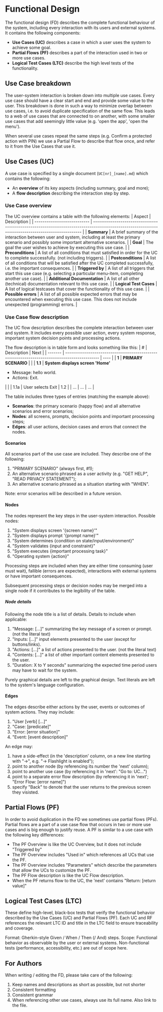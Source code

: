 # Functional Design

The functional design (FD) describes the complete functional behaviour of the system, including every interaction with its users and external systems. It contains the following components:
* **Use Cases (UC)** describes a case in which a user uses the system to achieve some goal.
* **Partial Flows (PF)** describes a part of the interaction used in two or more use cases.
* **Logical Test Cases (LTC)** describe the high level tests of the functionality. 

## Use Case breakdown

The user-system interaction is broken down into multiple use cases. Every use case should have a clear start and end and provide some value to the user. This breakdown is done in such a way to minimize overlap between use cases, i.e. to avoid duplicate specification of the same flow. This leads to a web of use cases that are connected to on another, with some smaller use cases that add seemingly little value (e.g. 'open the app', 'open the menu').  

When several use cases repeat the same steps (e.g. Confirm a protected action with PIN) we use a Partial Flow to describe that flow once, and refer to it from the Use Cases that use it.

## Use Cases (UC)

A use case is specified by a single document (`UC[nr]_[name].md`) which contains the following:
* An **overview** of its key aspects (including summary, goal and more);
* A **flow description** describing the interaction step by step.

### Use Case overview

The UC overview contains a table with the following elements:
| Aspect                       | Description                                                                                                                                            |
| ---------------------------- | ------------------------------------------------------------------------------------------------------------------------------------------------------ |
| **Summary**                  | A brief summary of the interaction between user and system, including at least the primary scenario and possibly some important alternative scenarios. |
| **Goal**                     | The goal the user wishes to achieve by executing this use case.                                                                                        |
| **Preconditions**            | A list of all conditions that must satisfied in order for the UC to complete successfully. (not including triggers).                                   |
| **Postconditions**           | A list of all conditions that will be satisfied after the UC completed successfully, i.e. the important consequences.                                  |
| **Triggered by**             | A list of all triggers that start this use case (e.g. selecting a particular menu-item, completing another use case).                                  |
| **Additional Documentation** | A list of all other (technical) documentation relevant to this use case.                                                                               |
| **Logical Test Cases**         | A list of logical testcases that cover the functionality of this use case.                                                                               |
| **Possible errors**          | A list of all possible expected errors that may be encountered when executing this use case. This does not include unexpected (programming) errors.    |

### Use Case flow description

The UC flow description describes the complete interaction between user and system. It includes every possible user action, every system response, important system decision points and processing actions.

The flow description is in table form and looks something like this:
| #       | Description                                                                                     | Next | 
| ------- | ----------------------------------------------------------------------------------------------- | ---- |
| **1**   | **PRIMARY SCENARIO**                                                                            |      | 
| **1.1** | **System displays screen 'Home'**<ul><li>Message: hello world.</li><li>Actions: Exit.</li></ul> |      |
| 1.1a    | User selects Exit                                                                               | 1.2  |
| ...     | ...                                                                                             | ...  |

The table includes three types of entries (matching the example above):
* **Scenarios**: the primary scenario (happy flow) and all alternative scenarios and error scenarios;
* **Nodes**: all screens, prompts, decision points and important processing steps;
* **Edges**: all user actions, decision cases and errors that connect the nodes.

#### Scenarios

All scenarios part of the use case are included. They describe one of the following:
1. "PRIMARY SCENARIO" (always first, #1);
2. An alternative scenario phrased as a user activity (e.g. "GET HELP", "READ PRIVACY STATEMENT");
3. An alternative scenario phrased as a situation starting with "WHEN".

Note: error scenarios will be described in a future version.

#### Nodes

The nodes represent the key steps in the user-system interaction. Possible nodes:
1. "System displays screen '{screen name}'"
2. "System displays prompt '{prompt name}'"
3. "System determines {condition on state/input/environment}"
4. "System validates {input and constraint}"
5. "System executes {important processing task}"
6. "Operating system {action}"

Processing steps are included when they are either time consuming (user must wait), fallible (errors are expected), interactions with external systems or have important consequences.

Subsequent processing steps or decision nodes may be merged into a single node if it contributes to the legibility of the table.

##### Node details

Following the node title is a list of details. Details to include when applicable:
1. "Message: [...]" summarizing the key message of a screen or prompt. (not the literal text)
2. "Inputs: [...]" input elements presented to the user (except for buttons/links).
3. "Actions: [...]" a list of actions presented to the user. (not the literal text)
4. "Contents: [...]" a list of other important content elements presented to the user.
5. "Duration: X to Y seconds" summarizing the expected time period users may have to wait for the system.

Purely graphical details are left to the graphical design. Text literals are left to the system's language configuration.

#### Edges

The edges describe either actions by the user, events or outcomes of system actions. They may include:
1. "User [verb] [...]"
2. "Case: [predicate]"
3. "Error: [error situation]"
4. "Event: [event description]"

An edge may:
1. have a side-effect (in the 'description' column, on a new line starting with "&rarr;", e.g. "&rarr; Flashlight is enabled");
2. point to another node (by referencing its number the 'next' column);
3. point to another use case (by referencing it in 'next': "Go to: UC...")
4. point to a separate error flow description (by referencing it in 'next'; "Error Flow: [error name]")
5. specify "Back" to denote that the user returns to the previous screen they visisted.

## Partial Flows (PF)

In order to avoid duplication in the FD we sometimes use partial flows (PFs). Partial flows are a part of a use case flow that occurs in two or more use cases and is big enough to justify reuse. A PF is similar to a use case with the following key differences:
* The PF Overview is like the UC Overview, but it does not include "Triggered by"
* The PF Overview includes "Used in" which references all UCs that use the PF.
* The PF Overview includes "Parameters" which describe the parameters that allow the UCs to customize the PF.
* The PF Flow description is like the UC Flow description.
* When the PF returns flow to the UC, the 'next' contains "Return: [return value]"

## Logical Test Cases (LTC)

These define high-level, black-box tests that verify the functional behavior described by the Use Cases (UC) and Partial Flows (PF).
Each UC and RF references the relevant LTC ID and title in the LTC field to ensure traceability and coverage.

Format: Gherkin-style Given / When / Then (/ And) steps.
Scope: Functional behavior as observable by the user or external systems. Non-functional tests (performance, accessibility, etc.) are out of scope here.

## For Authors

When writing / editing the FD, please take care of the following:
1. Keep names and descriptions as short as possible, but not shorter
2. Consistent formatting
3. Consistent grammar
4. When referencing other use cases, always use its full name. Also link to the file.
